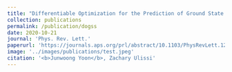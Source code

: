 ```yaml
---
title: "Differentiable Optimization for the Prediction of Ground State Structures (DOGSS)"
collection: publications
permalink: /publication/dogss
date: 2020-10-21
journal: 'Phys. Rev. Lett.'
paperurl: 'https://journals.aps.org/prl/abstract/10.1103/PhysRevLett.125.173001'
image: '../images/publications/test.jpeg'
citation: '<b>Junwoong Yoon</b>, Zachary Ulissi'
---
```

